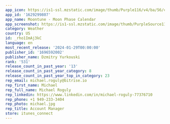 ```yaml
---
app_icon: https://is1-ssl.mzstatic.com/image/thumb/Purple116/v4/ba/56/ce/ba56ce06-2a00-ce38-c116-0b7a0546a76d/AppIcon-1x_U007ephone-0-10-0-85-220-0.png/1024x1024bb.png
app_id: '1629299807'
app_name: Moontune - Moon Phase Calendar
app_screenshot: https://is1-ssl.mzstatic.com/image/thumb/PurpleSource116/v4/d1/09/e0/d109e0fc-e194-320a-aa5c-95195f86c984/e125e57f-5038-4ab2-8400-40eaf7bc1509_iPhone_XS_Max_English_1.png/1242x2688bb.png
category: Weather
country: US
id: _rho1ImAj3kC
language: en
most_recent_release: '2024-01-29T00:00:00'
publisher_id: '1696592002'
publisher_name: Dzmitry Yurkouski
rank: '531'
release_count_in_past_year: '13'
release_count_in_past_year_category: 8
release_count_in_past_year_top_in_category: 23
rep_email: michael.roguly@bitrise.io
rep_first_name: Michael
rep_full_name: Michael Roguly
rep_linkedin: https://www.linkedin.com/in/michael-roguly-77376710
rep_phone: +1 949-233-3404
rep_photo: michael.jpg
rep_title: Account Manager
store: itunes_connect
---
```

